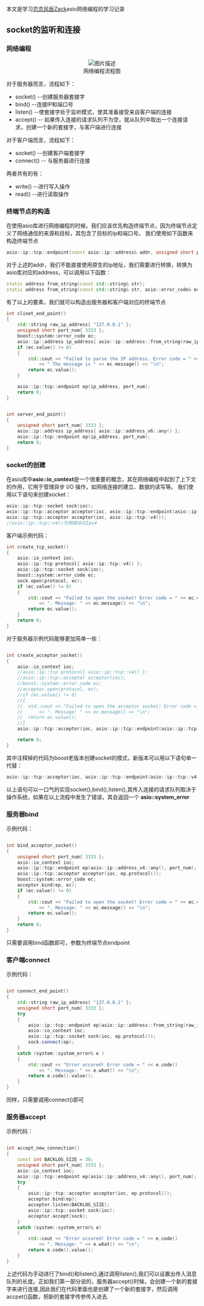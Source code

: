 本文是学习[恋恋风辰Zack](https://space.bilibili.com/271469206)asio网络编程的学习记录
## socket的监听和连接
### 网络编程

<p align="center">
  <img src="https://cdn.llfc.club/1540562-20190417002428451-62583604.jpg" alt="图片描述">
  <br>
  网络编程流程图
</p>

对于服务器而言，流程如下：
* socket() --创建服务器套接字
* bind() --连接IP和端口号
* listen() --使套接字处于监听模式，使其准备接受来自客户端的连接
* accept() -- 如果传入连接的请求队列不为空，就从队列中取出一个连接请求，创建一个新的套接字，与客户端进行连接

对于客户端而言，流程如下：
* socket() --创建客户端套接字
* connect() -- 与服务器进行连接

两者共有的有：
* write() --进行写入操作
* read() --进行读取操作


### 终端节点的构造
在使用asio库进行网络编程的时候，我们应该优先构造终端节点，因为终端节点定义了网络通信的来源和目标，其包含了目标的ip和端口号。
我们使用如下函数来构造终端节点
```cpp
asio::ip::tcp::endpoint(const asio::ip::address& addr, unsigned short port);
```
对于上述的addr，我们不能直接使用原生的ip地址，我们需要进行转换，转换为asio库对应的address，可以调用以下函数：
```cpp
static address from_string(const std::string& str);
static address from_string(const std::string& str, asio::error_code& ec);
```
有了以上的要素，我们就可以构造出服务器和客户端对应的终端节点
```cpp
int clinet_end_point()
{
	std::string raw_ip_address{ "127.0.0.1" };
	unsigned short port_num{ 3333 };
	boost::system::error_code ec;
	asio::ip::address ip_address{ asio::ip::address::from_string(raw_ip_address, ec) };
	if (ec.value() != 0)
	{
		std::cout << "Failed to parse the IP address. Error code = " << ec.value()
			<< " The message is " << ec.message() << "\n";
		return ec.value();
	}

	asio::ip::tcp::endpoint ep(ip_address, port_num);
	return 0;
}


int server_end_point()
{
	unsigned short port_num{ 3333 };
	asio::ip::address ip_address{ asio::ip::address_v6::any() };
	asio::ip::tcp::endpoint ep(ip_address, port_num);
	return 0;
}
```

### socket的创建
在asio库中**asio::io_context**是一个很重要的概念，其在网络编程中起到了上下文的作用，它用于管理异步 I/O 操作，如网络连接的建立、数据的读写等。
我们使用以下语句来创建socket：
```cpp
asio::ip::tcp::socket sock(ioc);
asio::ip::tcp::acceptor acceptor(ioc, asio::ip::tcp::endpoint(asio::ip::tcp::v4(), unsigned short port_num));
asio::ip::tcp::acceptor acceptor(ioc, asio::ip::tcp::v4());
//asio::ip::tcp::v4()为网络协议Ipv4
```
客户端示例代码：
```cpp
int create_tcp_socket()
{
	asio::io_context ioc;
	asio::ip::tcp protocol{ asio::ip::tcp::v4() };
	asio::ip::tcp::socket sock(ioc);
	boost::system::error_code ec;
	sock.open(protocol, ec);
	if (ec.value() != 0)
	{
		std::cout << "Failed to open the socket! Error code = " << ec.value()
			<< ". Message: " << ec.message() << "\n";
		return ec.value();
	}
	return 0;
}
```
对于服务器示例代码能够更加简单一些：
```cpp

int create_acceptor_socket()
{
	asio::io_context ioc;
	//asio::ip::tcp protocol{ asio::ip::tcp::v4() };
	//asio::ip::tcp::acceptor acceptor(ioc);
	//boost::system::error_code ec;
	//acceptor.open(protocol, ec);
	//if (ec.value() != 0)
	//{
	//	std::cout << "Failed to open the acceptor socket! Error code = " << ec.value()
	//		<< ". Message: " << ec.message() << "\n";
	//	return ec.value();
	//}
	asio::ip::tcp::acceptor(ioc, asio::ip::tcp::endpoint(asio::ip::tcp::v4(), 3333));

	return 0;
}
```
其中注释掉的代码为boost老版本创建socket的模式，新版本可以用以下语句单一代替：
```cpp
asio::ip::tcp::acceptor(ioc, asio::ip::tcp::endpoint(asio::ip::tcp::v4(), 3333));
```
以上语句可以一口气的实现socket(),bind(),listen(),其传入连接的请求队列取决于操作系统，如果在以上流程中发生了错误，其会返回一个 **asio::system_error**
### 服务器bind
示例代码：
```cpp

int bind_acceptor_socket()
{
	unsigned short port_num{ 3333 };
	asio::io_context ioc;
	asio::ip::tcp::endpoint ep(asio::ip::address_v4::any(), port_num);
	asio::ip::tcp::acceptor acceptor(ioc, ep.protocol());
	boost::system::error_code ec;
	acceptor.bind(ep, ec);
	if (ec.value() != 0)
	{
		std::cout << "Failed to open the socket! Error code = " << ec.value()
			<< ". Message: " << ec.message() << "\n";
		return ec.value();
	}
	return 0;
}
```
只需要调用bind函数即可，参数为终端节点endpoint
### 客户端connect
示例代码：
```cpp

int connect_end_point()
{
	std::string raw_ip_address{ "127.0.0.1" };
	unsigned short port_num{ 3333 };
	try
	{
		asio::ip::tcp::endpoint ep(asio::ip::address::from_string(raw_ip_address), port_num);
		asio::io_context ioc;
		asio::ip::tcp::socket sock(ioc, ep.protocol());
		sock.connect(ep);
	}
	catch (system::system_error& e )
	{
		std::cout << "Error occured! Error code = " << e.code()
			<< ". Message: " << e.what() << "\n";
		return e.code().value();
	}
}
```
同样，只需要调用connect()即可
### 服务器accept
示例代码：
```cpp

int accept_new_connection()
{
	const int BACKLOG_SIZE = 30;
	unsigned short port_num{ 3333 };
	asio::io_context ioc;
	asio::ip::tcp::endpoint ep(asio::ip::address_v4::any(), port_num);
	try
	{
		asio::ip::tcp::acceptor acceptor(ioc, ep.protocol());
		acceptor.bind(ep);
		acceptor.listen(BACKLOG_SIZE);
		asio::ip::tcp::socket sock(ioc);
		acceptor.accept(sock);
	}
	catch (system::system_error& e)
	{
		std::cout << "Error occured! Error code = " << e.code()
			<< ". Message: " << e.what() << "\n";
		return e.code().value();
	}
}
```
上述代码为手动进行了bind()和listen(),通过调用listen(),我们可以设置出传入消息队列的长度。正如我们第一部分说的，服务器accept()时候，会创建一个新的套接字来进行连接,因此我们在代码里面也是创建了一个新的套接字，然后调用accpet()函数，把新的套接字传参传入进去.

